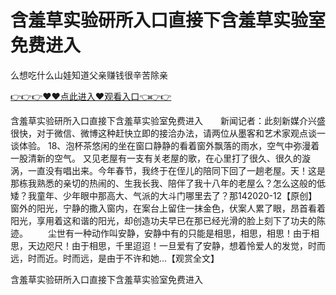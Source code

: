 # 含羞草实验研所入口直接下含羞草实验室免费进入
么想吃什么山娃知道父亲赚钱很辛苦除亲

<a href="https://github.com/getmal/fdwwt/issues/2">👉👉👉♥♥点此进入♥观看入口👈👉👉</a>

含羞草实验研所入口直接下含羞草实验室免费进入　　新闻记者：此刻新媒介兴盛很快，对于微信、微博这种赶快立即的接洽办法，请两位从墨客和艺术家观点谈一谈体验。
	18、泡杯茶悠闲的坐在窗口静静的看着窗外飘落的雨水，空气中弥漫着一股清新的空气。
又见老屋有一支有关老屋的歌，在心里打了很久、很久的漩涡，一直没有唱出来。今年春节，我终于在侄儿的陪同下回了一趟老屋。天！这是那栋我熟悉的亲切的热闹的、生我长我、陪伴了我十八年的老屋么？怎么这般的低矮？我童年、少年眼中那高大、气派的大斗门哪里去了？那142020-12【原创】
窗外的阳光，宁静的撒入窗内，在案台上留住一抹金色，伏案人累了眼，昂首看着阳光，享用着这和谐的阳光，却创造功夫早已在那已经光滑的脸上刻下了功夫的陈迹。
　　尘世有一种动作叫安静，安静中有的只能是相思，相思，相思！由于相思，天边咫尺！由于相思，千里迢迢！一旦爱有了安静，想着怜爱人的发觉，时而远，时而近。时而远，是由于不许和她...【观赏全文】

含羞草实验研所入口直接下含羞草实验室免费进入
